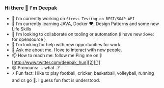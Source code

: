 ### Hi there 👋 I'm Deepak


[1]: http://www.twitter.com/deepak_hun

[2]: https://github.com/deebeast/deebeast/blob/master/images/twitter.png (http://www.twitter.com/deepak_hun)

<!--
**deebeast/deebeast** is a ✨ _special_ ✨ repository because its `README.md` (this file) appears on your GitHub profile.

Here are some ideas to get you started:

- 🔭 I’m currently working on ...
- 🌱 I’m currently learning ...
- 👯 I’m looking to collaborate on ...
- 🤔 I’m looking for help with ...
- 💬 Ask me about ...
- 📫 How to reach me: ...
- 😄 Pronouns: ...
- ⚡ Fun fact: ...
-->

- 🔭 I’m currently working on `Stress Testing on REST/SOAP API`
- 🌱 I’m currently learning JAVA, Docker :heart:, Design Patterns and some new Life Skills
- 👯 I’m looking to collaborate on tooling or automation (i have new :love: for opensource )
- 🤔 I’m looking for help with new opportunities for work
- 💬 Ask me about me. I love to interact with new people.
- 📫 How to reach me: follow me Ping me on [![http://www.twitter.com/deepak_hun][2]][1]
- 😄 Pronouns: ... what ..?
- ⚡ Fun fact: I like to play football, cricker, basketball, volleyball, running and cs go :gun:. I guess fun fact is understood.
